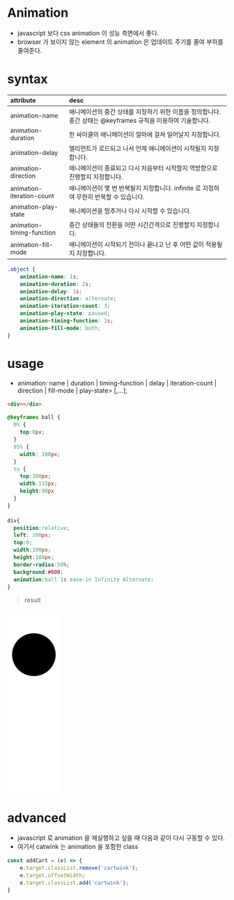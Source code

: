 # Animation
+ javascript 보다 css animation 이 성능 측면에서 좋다.
+ browser 가 보이지 않는 element 의 animation 은 업데이트 주기를 줄여 부하를 줄여준다.

# syntax
|attribute|desc|
|:----------|:------------|
| animation-name | 애니메이션의 중간 상태를 지정하기 위한 이름을 정의합니다. 중간 상태는 @keyframes 규칙을 이용하여 기술합니다. |
| animation-duration | 한 싸이클의 애니메이션이 얼마에 걸쳐 일어날지 지정합니다. |
| animation-delay | 엘리먼트가 로드되고 나서 언제 애니메이션이 시작될지 지정합니다. |
| animation-direction | 애니메이션이 종료되고 다시 처음부터 시작할지 역방향으로 진행할지 지정합니다. |
| animation-iteration-count | 애니메이션이 몇 번 반복될지 지정합니다. infinite 로 지정하여 무한히 반복할 수 있습니다. |
| animation-play-state | 애니메이션을 멈추거나 다시 시작할 수 있습니다. |
| animation-timing-function | 중간 상태들의 전환을 어떤 시간간격으로 진행할지 지정합니다. |
| animation-fill-mode | 애니메이션이 시작되기 전이나 끝나고 난 후 어떤 값이 적용될지 지정합니다. |
``` css
.object {
    animation-name: 1s;
    animation-duration: 2s;
    animation-delay: 1s;
    animation-direction: alternate;
    animation-iteration-count: 3;
    animation-play-state: paused;
    animation-timing-function: 1s;
    animation-fill-mode: both;
}
```


# usage
+ animation: name | duration | timing-function | delay | iteration-count | direction | fill-mode | play-state> [,...];
``` html
<div></div>
```
``` css
@keyframes ball {
  0% {
    top:0px;
  }
  95% {
    width: 100px;
  }
  to {
    top:300px;
    width:115px;
    height:90px
  } 
}

div{
  position:relative;
  left: 100px;
  top:0;
  width:100px;
  height:100px;
  border-radius:50%;
  background:#000;
  animation:ball 1s ease-in Infinite Alternate;
}
```
> result
<img src="./gif/animation.gif"/>


# advanced
+ javascript 로 animation 을 재실행하고 싶을 때 다음과 같이 다시 구동할 수 있다.
+ 여기서 catwink 는 animation 을 포함한 class 
``` javascript
const addCart = (e) => {
	e.target.classList.remove('cartwink');
	e.target.offsetWidth;
	e.target.classList.add('cartwink');
}
```
